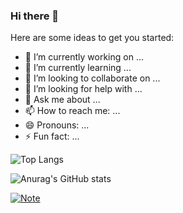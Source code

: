 ### Hi there 👋


Here are some ideas to get you started:

- 🔭 I’m currently working on ...
- 🌱 I’m currently learning ...
- 👯 I’m looking to collaborate on ...
- 🤔 I’m looking for help with ...
- 💬 Ask me about ...
- 📫 How to reach me: ...
- 😄 Pronouns: ...
- ⚡ Fun fact: ...

![Top Langs](https://github-readme-stats.vercel.app/api/top-langs/?username=WhiteCells&hide_progress=true)

![Anurag's GitHub stats](https://github-readme-stats.vercel.app/api?username=WhiteCells&show_icons=true&theme=radical)

[![Note](https://github-readme-stats.vercel.app/api/pin/?username=WhiteCells&repo=Note&show_icons=true&theme=radical)](https://github.com/WhiteCells/Note)
